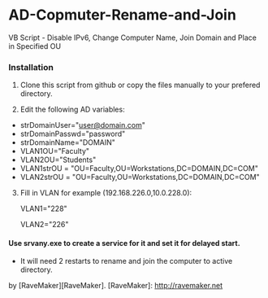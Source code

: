 AD-Copmuter-Rename-and-Join
===========================

VB Script - Disable IPv6, Change Computer Name, Join Domain and Place in Specified OU

### Installation

1. Clone this script from github or copy the files manually to your prefered directory.

2. Edit the following AD variables:

- strDomainUser="user@domain.com"
- strDomainPasswd="password"
- strDomainName="DOMAIN"
- VLAN1OU="Faculty"
- VLAN2OU="Students"
- VLAN1strOU = "OU=Faculty,OU=Workstations,DC=DOMAIN,DC=COM"
- VLAN2strOU = "OU=Faculty,OU=Workstations,DC=DOMAIN,DC=COM"

3. Fill in VLAN for example (192.168.226.0,10.0.228.0):

	VLAN1="228"

	VLAN2="226"

#### Use srvany.exe to create a service for it and set it for delayed start.

* It will need 2 restarts to rename and join the computer to active directory.

by [RaveMaker][RaveMaker].
[RaveMaker]: http://ravemaker.net

